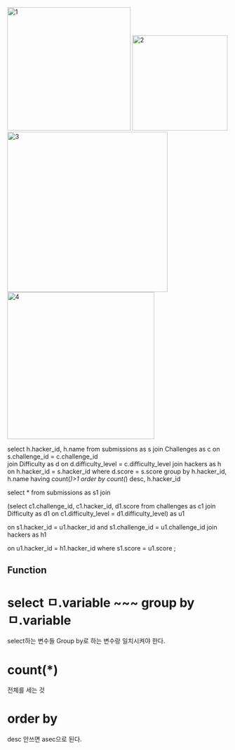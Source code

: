 <img width="281" alt="1" src="https://user-images.githubusercontent.com/78076248/115998528-f3b9ca80-a5e7-11eb-8f3f-2caa86650ed2.PNG">
<img width="217" alt="2" src="https://user-images.githubusercontent.com/78076248/115998529-f5838e00-a5e7-11eb-8e3e-601507bb208b.PNG">
<img width="365" alt="3" src="https://user-images.githubusercontent.com/78076248/115998534-f74d5180-a5e7-11eb-9260-adafd6d899d2.PNG">
<img width="335" alt="4" src="https://user-images.githubusercontent.com/78076248/115998540-fa484200-a5e7-11eb-86b8-d526b7e6f55b.PNG">

select h.hacker_id, h.name from submissions as s 
join Challenges as c on s.challenge_id  = c.challenge_id  
join Difficulty as d on d.difficulty_level = c.difficulty_level 
join hackers as h on h.hacker_id = s.hacker_id
where d.score = s.score
group by h.hacker_id, h.name
having count(*)>1
order by count(*) desc, h.hacker_id



select * 
from submissions as s1
join 

(select c1.challenge_id, c1.hacker_id, d1.score 
from challenges as c1 
join Difficulty as d1 on c1.difficulty_level = d1.difficulty_level) as u1

on s1.hacker_id = u1.hacker_id and s1.challenge_id = u1.challenge_id 
join hackers as h1 

on u1.hacker_id = h1.hacker_id 
where s1.score = u1.score
;


## Function

# select ㅁ.variable ~~~ group by ㅁ.variable
select하는 변수들 Group by로 하는 변수랑 일치시켜야 한다.

# count(*)
전체를 세는 것

# order by 
desc 안쓰면 asec으로 된다.
